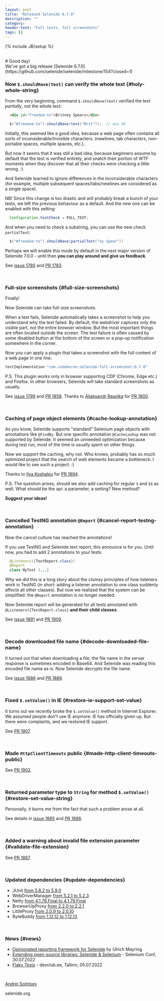```yaml
---
layout: post
title: "Released Selenide 6.7.0"
description: ""
category:
header-text: "Full texts, full screenshots"
tags: []
---
```

{% include JB/setup %}

<br>
# Good day!

<br>
We've got a big release [Selenide 6.7.0](https://github.com/selenide/selenide/milestone/154?closed=1)

### Now `$.shouldHave(text)` can verify the whole text {#holy-whole-string}

From the very beginning, command `$.shouldHave(text)` verified the text _partially_, not the whole text:

```html
  <div id="freedom-to">Britney Spears</div>
```

```java
  $("#freedom-to").shouldHave(text("Brit"));  // was OK
```

Initially, this seemed like a good idea, because a web page often contains all sorts of inconsiderable/invisible characters.
(newlines, tab characters, non-portable spaces, multiple spaces, etc.).

But now it seems that it was still a bad idea, because beginners assume by default that the text is verified entirely, and
snatch their portion of WTF moments when they discover that all their checks were checking a little wrong. :)

And Selenide learned to ignore differences in the inconsiderable characters (for example, multiple subsequent spaces/tabs/newlines are considered as a single space).

NB! Since this change is too drastic and will probably break a bunch of your tests, we left the previous behaviour as a default.
And the new one can be enabled with this setting:

```java
  Configuration.textCheck = FULL_TEXT;
```

And when you need to check a substring, you can use the new check `partialText`:
```java
  $("#freedom-to").shouldHave(partialText("ey Spear"))
```

Perhaps we will enable this mode by default in the next major version of Selenide 7.0.0 - until then
**you can play around and give us feedback**.

See [issue 1780](https://github.com/selenide/selenide/issues/1780) and [PR 1783](https://github.com/selenide/selenide/pull/1783).

<br>

### Full-size screenshots {#full-size-screenshots}

Finally!

Now Selenide can take full-size screenshots.

When a test fails, Selenide automatically takes a screenshot to help you understand why the test failed.
By default, the webdriver captures only the visible part, not the entire browser window. But the most important things
are often located outside the screen. The test failure is often caused by some disabled button at the bottom of the
screen or a pop-up notification somewhere in the corner.

Now you can apply a plugin that takes a screenshot with the full content of a web page in one line:

```groovy
testImplementation "com.codeborne:selenide-full-screenshot:6.7.0"
```

P.S. This plugin works only in browser supporting CDP (Chrome, Edge etc.) and Firefox.
In other browsers, Selenide will take standard screenshots as usually.

See [issue 1799](https://github.com/selenide/selenide/issues/1799) and [PR 1858](https://github.com/selenide/selenide/pull/1858).
Thanks to [Aliaksandr Rasolka](https://github.com/rosolko) for [PR 1800](https://github.com/selenide/selenide/pull/1800).

<br>

### Caching of page object elements {#cache-lookup-annotation}

As you know, Selenide supports "standard" Selenium page objects with annotations like `@FindBy`.
But one specific annotation `@CacheLookup` was not supported by Selenide.
It seemed an unneeded optimization because during test run, most of the time is usually spent on other things.

Now we support the caching, why not. Who knows, probably has so much optimized project that the search of web elements
became a bottleneck. I would like to see such a project. :)

Thanks to [Ilya Koshaleu](https://github.com/groov1kk) for [PR 1894](https://github.com/selenide/selenide/pull/1894).

P.S. The question arises, should we also add caching for regular `$` and `$$` as well.
What should be the api: a parameter, a setting? New method?

**Suggest your ideas!**

<br>

### Cancelled TestNG annotation `@Report` {#cancel-report-testng-annotation}

Now the cancel culture has reached the annotations!

If you use TestNG and Selenide text report, this announce is for you. Until now, you had to add 2 annotations
to your tests:

```java
  @Listeners({TextReport.class})
  @Report
  class MyTest {...}
``` 

Why we did this is a long story about the clumsy principles of how listeners work in TestNG
(in short: adding a listener annotation to one class suddenly affects all other classes).
But now we realized that the system can be simplified: the `@Report` annotation is no longer needed.

Now Selenide report will be generated for all tests annotated with `@Listeners({TextReport.class}` **and their child classes**.

See [issue 1891](https://github.com/selenide/selenide/issues/1891) and [PR 1909](https://github.com/selenide/selenide/pull/1909).

<br>

### Decode downloaded file name {#decode-downloaded-file-name}

It turned out that when downloading a file, the file name in the server response is sometimes encoded in Base64.
And Selenide was reading this encoded file name as is. Now Selenide decrypts the file name.

See [issue 1886](https://github.com/selenide/selenide/issues/1886) and [PR 1889](https://github.com/selenide/selenide/pull/1889).

<br>

### Fixed `$.setValue()` in IE {#restore-ie-support-set-value}

It turns out we recently broke the `$.setValue()` method in Internet Explorer.
We assumed people don't use IE anymore: IE has officially given up. But there were complaints, and we restored IE support.

See [PR 1907](https://github.com/selenide/selenide/pull/1907).

<br>

### Made `HttpClientTimeouts` public {#made-http-client-timeouts-public}

See [PR 1902](https://github.com/selenide/selenide/pull/1902).

<br>

### Returned parameter type to `String` for method `$.setValue()` {#restore-set-value-string}

Personally, it burns me from the fact that such a problem arose at all.

See details in [issue 1885](https://github.com/selenide/selenide/issues/1885) and [PR 1888](https://github.com/selenide/selenide/pull/1888).

<br>

### Added a warning about invalid file extension parameter {#validate-file-extension}

See [PR 1887](https://github.com/selenide/selenide/pull/1887).

<br>

### Updated dependencies {#update-dependencies}

* JUnit [from 5.8.2 to 5.9.0](https://github.com/selenide/selenide/pull/1900)
* WebDriverManager [from 5.2.1 to 5.2.3](https://github.com/selenide/selenide/pull/1901)
* Netty [from 4.1.78.Final to 4.1.79.Final](https://github.com/selenide/selenide/pull/1892)
* BrowserUpProxy [from 2.2.0 to 2.2.1](https://github.com/selenide/selenide/pull/1895)
* LittleProxy [from 2.0.9 to 2.0.10](https://github.com/selenide/selenide/pull/1896)
* ByteBuddy [from 1.12.12 to 1.12.13](https://github.com/selenide/selenide/pull/1904)

<br>

### News {#news}

* [Opinionated reporting framework for Selenide](https://github.com/iSYS-Software/SelenideReporter) by Ulrich Mayring
* [Extending open-source libraries: Selenide & Selenium](https://www.youtube.com/watch?v=-KGtZoFVzr8&list=PL9Z-JgiTsOYRfoG_mcRBlTUIFPIknhQ6S) - Selenium Conf, 30.07.2022
* [Flaky Tests](https://www.youtube.com/watch?v=-c5XT2v5gRY&ab_channel=DEVCLUB.EE) - devclub.ee, Tallinn, 05.07.2022

<br>

[Andrei Solntsev](http://asolntsev.github.io/)

selenide.org
